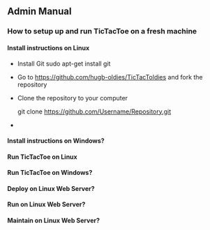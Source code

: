 ## Admin Manual
### How to setup up and run TicTacToe on a fresh machine

#### Install instructions on Linux

 - Install Git
	sudo apt-get install git

 - Go to https://github.com/hugb-oldies/TicTacToldies and fork the repository

 - Clone the repository to your computer

	git clone https://github.com/Username/Repository.git
 - 

#### Install instructions on Windows?


#### Run TicTacToe on Linux

#### Run TicTacToe on Windows?


#### Deploy on Linux Web Server?
#### Run on Linux Web Server?
#### Maintain on Linux Web Server?


